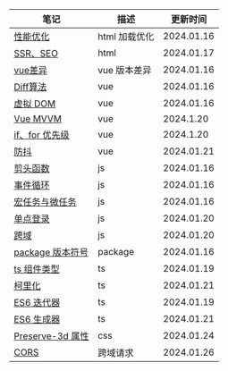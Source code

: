 | 笔记 | 描述 | 更新时间 |
|-----|------|------|
| [性能优化](/md/html.md#性能优化)  | html 加载优化 | 2024.01.16 |
| [SSR、SEO](/md/html.md#ssr-服务端渲染-seo-优化)  | html | 2024.01.17 |
| [vue差异](/md/vue.md#vue2-与-vue3-差异)  | vue 版本差异 | 2024.01.16 |
| [Diff算法](/md/vue.md#diff-算法-广度优先算法)  | vue | 2024.01.16 |
| [虚拟 DOM](/md/vue.md#虚拟-dom)  | vue | 2024.01.16 |
| [Vue MVVM](/md/vue.md#mvvm-机制面向数据编程) | vue | 2024.1.20 |
| [if、for 优先级](/md/vue.md#v-for-与-v-if) | vue | 2024.1.20 |
| [防抖](/md/vue.md#防抖)  | vue | 2024.01.21 |
| [剪头函数](/md/js.md#剪头函数和普通函数)  |  js | 2024.01.16 |
| [事件循环](/md/js.md#事件循环)  | js | 2024.01.16 |
| [宏任务与微任务](/md/js.md#宏任务与微任务)  | js | 2024.01.16 |
| [单点登录](/md/js.md#单点登录机制)  | js | 2024.01.20 |
| [跨域](/md/js.md#跨域解决方案)  | js | 2024.01.20 |
| [package 版本符号](/md/package.json.md#版本号有前缀或)  |  package | 2024.01.16 |
| [ts 组件类型](/md/ts.md#vite--ts-组件类型配置) | ts | 2024.01.19 |
| [柯里化](/md/ts.md#柯里化) | ts | 2024.01.21 |
| [ES6 迭代器](/md/es6.md#迭代器) | ts | 2024.01.19 |
| [ES6 生成器](/md/es6.md#生成器) | ts | 2024.01.21 |
| [Preserve-3d 属性](/md/css.md#preserve-3d) | css | 2024.01.24 |
| [CORS](/md/request.md#cors) | 跨域请求 | 2024.01.26 |

